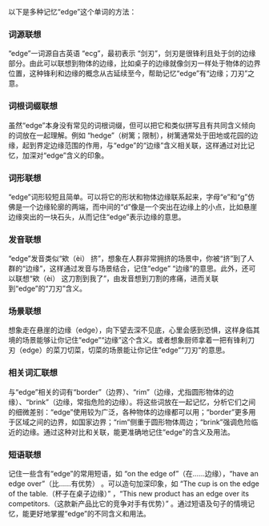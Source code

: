 以下是多种记忆“edge”这个单词的方法：

### 词源联想
“edge”一词源自古英语 “ecg”，最初表示 “剑刃”，剑刃是很锋利且处于剑的边缘部分。由此可以联想到物体的边缘，比如桌子的边缘就像剑刃一样处于物体的边界位置，这种锋利和边缘的概念从古延续至今，帮助记忆“edge”有“边缘；刀刃”之意。 

### 词根词缀联想
虽然“edge”本身没有常见的词根词缀，但可以把它和类似拼写且有共同含义倾向的词放在一起理解。例如 “hedge”（树篱；限制），树篱通常处于田地或花园的边缘，起到界定边缘范围的作用，与“edge”的“边缘”含义相关联，这样通过对比记忆，加深对“edge”含义的印象。

### 词形联想
“edge”词形较短且简单。可以将它的形状和物体边缘联系起来，字母“e”和“g”仿佛是一个边缘轮廓的两端，而中间的“d”像是一个突出在边缘上的小点，比如悬崖边缘突出的一块石头，从而记住“edge”表示边缘的意思。 

### 发音联想
“edge”发音类似“欸（èi） 挤”，想象在人群非常拥挤的场景中，你被“挤”到了人群的“边缘”，这样通过发音与场景结合，记住“edge” “边缘”的意思。此外，还可以联想“欸（èi） 这刀割到我了”，由发音想到刀割的疼痛，进而关联到“edge”的“刀刃”含义。 

### 场景联想
想象走在悬崖的边缘（edge），向下望去深不见底，心里会感到恐惧，这样身临其境的场景能够让你记住“edge”“边缘”这个含义。或者想象厨师拿着一把有锋利刀刃（edge）的菜刀切菜，切菜的场景能让你记住“edge”“刀刃”的意思。

### 相关词汇联想
与“edge”相关的词有“border”（边界）、“rim”（边缘，尤指圆形物体的边缘）、“brink”（边缘，常指危险的边缘）。将这些词放在一起记忆，分析它们之间的细微差别：“edge”使用较为广泛，各种物体的边缘都可以用；“border”更多用于区域之间的边界，如国家边界；“rim”侧重于圆形物体周边；“brink”强调危险临近的边缘。通过这种对比和关联，能更准确地记住“edge”的含义及用法。 

### 短语联想
记住一些含有“edge”的常用短语，如 “on the edge of”（在……边缘），“have an edge over”（比……有优势） 。可以造句加深印象，如 “The cup is on the edge of the table.（杯子在桌子边缘）” ，“This new product has an edge over its competitors.（这款新产品比它的竞争对手有优势）” 。通过短语及句子的情境记忆，能更好地掌握“edge”的不同含义和用法。 